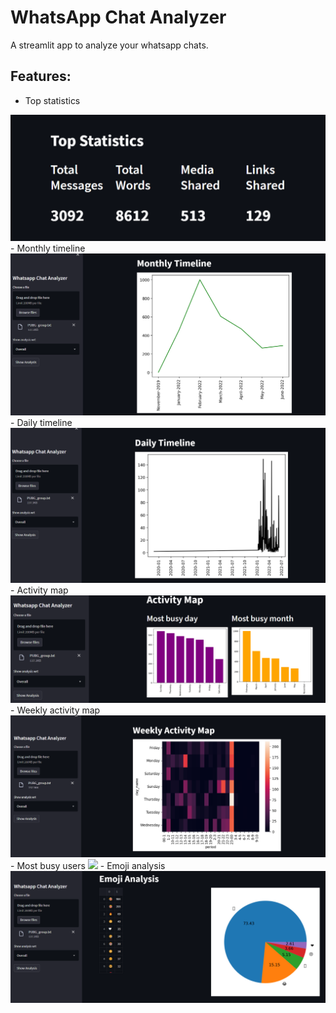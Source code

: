 
# WhatsApp Chat Analyzer

A streamlit app to analyze your whatsapp chats.

## Features:
- Top statistics
<img src = './assets/top_statistics.png'>
- Monthly timeline
<img src = './assets/monthly_timeline.png'>
- Daily timeline
<img src = './assets/daily_timeline.png'>
- Activity map
<img src = './assets/daily_map.png'>
- Weekly activity map
<img src = './assets/week_map.png'>
- Most busy users
<img src = './assets/busy_users.png'>
- Emoji analysis
<img src = './assets/emoji.png'>